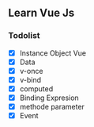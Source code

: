 ## Learn Vue Js

### Todolist
- [x] Instance Object Vue
- [x] Data
- [x] v-once
- [x] v-bind
- [x] computed
- [x] Binding Expresion
- [x] methode parameter
- [x] Event